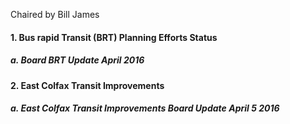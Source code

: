 Chaired by Bill James

#### 1. Bus rapid Transit (BRT) Planning Efforts Status

##### a. Board BRT Update April 2016

#### 2. East Colfax Transit Improvements

##### a. East Colfax Transit Improvements Board Update April 5 2016